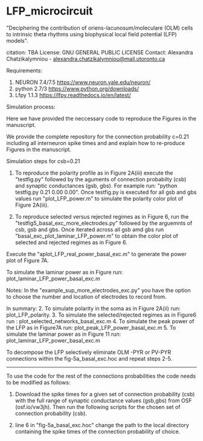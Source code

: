# LFP_microcircuit

"Deciphering the contribution of oriens-lacunosum/moleculare (OLM) cells
to intrinsic theta rhythms using biophysical local field potential (LFP) models". 

citation: TBA
License: GNU GENERAL PUBLIC LICENSE
Contact: Alexandra Chatzikalymniou - alexandra.chatzikalymniou@mail.utoronto.ca

Requirements:

1. NEURON 7.4/7.5 https://www.neuron.yale.edu/neuron/
2. python 2.7/3 https://www.python.org/downloads/
3. Lfpy 1.1.3 https://lfpy.readthedocs.io/en/latest/

Simulation process:

Here we have provided the neccessary code to reproduce the Figures in the manuscript.

We provide the complete repository for the connection probability c=0.21 including all interneuron spike times and and explain how to re-produce Figures in the  manuscript.  

Simulation steps for csb=0.21

1. To reproduce the polarity profile as in Figure 2A(iii) execute the "testfig.py" followed by the aguments of connection probabilty (csb) and synaptic conductances (gsb, gbs). For example run: "python testfig.py 0.21 0.00 0.00".
Once testfig.py is executed for all gsb and gbs values run "plot_LFP_power.m" to simulate the polarity color plot of Figure 2A(iii).  

2. To reproduce selected versus rejected regimes as in Figure 6, run the "testfig5_basal_exc_more_electrodes.py" followed by the arguemnts of csb, gsb and gbs. Once iterated across all gsb amd gbs run "basal_exc_plot_laminar_LFP_power.m" to obtain the color plot of selected and rejected regimes as in Figure 6.

Execute the "aplot_LFP_real_power_basal_exc.m" to generate the power plot of Figure 7A. 

To simulate the laminar power as in Figure run: plot_laminar_LFP_power_basal_exc.m

Notes:
In the "example_sup_more_electrodes_exc.py" you have the option to choose the number and location of electrodes to record from.

In summary:
2. To simulate polarity in the soma as in Figure 2A(ii) run: plot_LFP_polarity.
3. To simulate the selected/rejected regimes as in Figure6 run : plot_selected_networks_basal_exc.m 
4. To simulate the peak power of the LFP as in Figure7A run: plot_peak_LFP_power_basal_exc.m
5. To simulate the laminar power as in Figure 11 run: plot_laminar_LFP_power_basal_exc.m

To decompose the LFP selectively eliminate OLM -PYR or PV-PYR connections within the fig-5a_basal_exc.hoc and repeat steps 2-5. 

------------------------------------------------------------------------------------------------------------------------------

To use the code for the rest of the connections probabilities the code needs to be modified as follows:

1. Download the spike times for a given set of connection probability (csb) with the full range of synaptic conductance values (gsb,gbs) from OSF (osf.io/vw3jh). Then run the following scripts for the chosen set of connection probability (csb). 

2. line 6 in "fig-5a_basal_exc.hoc" change the path to the local directory containing the spike times of the connection                                          probability of choice. 


